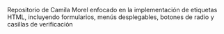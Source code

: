 Repositorio de Camila Morel enfocado en la implementación de etiquetas HTML, incluyendo formularios, menús desplegables, botones de radio y casillas de verificación
